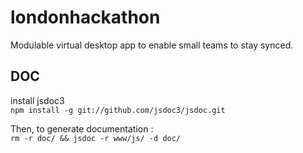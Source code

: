 londonhackathon
===============

Modulable virtual desktop app to enable small teams to stay synced.

DOC
---

install jsdoc3  
`npm install -g git://github.com/jsdoc3/jsdoc.git`

Then, to generate documentation :  
`rm -r doc/ && jsdoc -r www/js/ -d doc/`